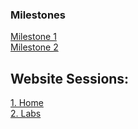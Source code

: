 ### Milestones
[Milestone 1](milestone1.md)  
[Milestone 2](milestone2.md)  


## Website Sessions:

[1. Home](index.md)  
[2. Labs](labsessions.md)

